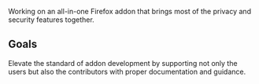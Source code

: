 
Working on an all-in-one Firefox addon that brings most of the privacy and security features together.

## Goals

Elevate the standard of addon development by supporting not only the users but also the contributors with proper documentation and guidance.
